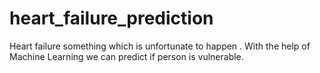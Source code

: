 # heart_failure_prediction
Heart failure something which is unfortunate to happen . With the help of Machine Learning we can predict if  person is vulnerable.
